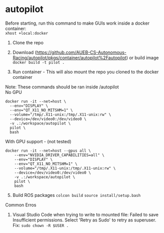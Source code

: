 # autopilot

Before starting, run this command to make GUIs work inside a docker container:  
```xhost +local:docker```

1. Clone the repo

3. Download (https://github.com/AUEB-CS-Autonomous-Racing/autopilot/pkgs/container/autopilot%2Fautopilot) or build image
  ```docker build -t pilot .```

4. Run container - This will also mount the repo you cloned to the docker container

Note: These commands should be ran inside /autopilot  
  No GPU
  ```
  docker run -it --net=host \
    --env="DISPLAY" \
    --env="QT_X11_NO_MITSHM=1" \
    --volume="/tmp/.X11-unix:/tmp/.X11-unix:rw" \
    --device=/dev/video0:/dev/video0 \
    -v .:/workspace/autopilot \
    pilot \
    bash
  ```

With GPU support - (not tested)
  ```
  docker run -it --net=host --gpus all \
      --env="NVIDIA_DRIVER_CAPABILITIES=all" \
      --env="DISPLAY" \
      --env="QT_X11_NO_MITSHM=1" \
      --volume="/tmp/.X11-unix:/tmp/.X11-unix:rw" \
      --device=/dev/video0:/dev/video0 \
      -v .:/workspace/autopilot \
      pilot \
      bash
  ```

5. Build ROS packages
   ```colcon build```
   ```source install/setup.bash```


Common Erros
1. Visual Studio Code when trying to write to mounted file:
  Failed to save Insufficient permissions. Select 'Retry as Sudo' to retry as superuser.
  Fix:
  ```sudo chown -R $USER .```

